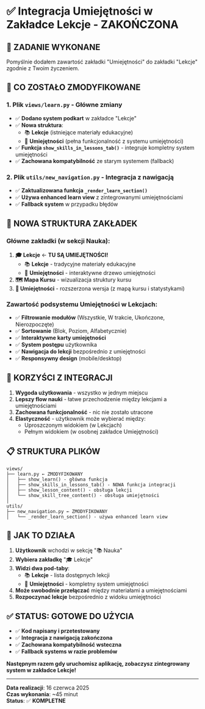 # ✅ Integracja Umiejętności w Zakładce Lekcje - ZAKOŃCZONA

## 🎯 **ZADANIE WYKONANE**

Pomyślnie dodałem zawartość zakładki "Umiejętności" do zakładki "Lekcje" zgodnie z Twoim życzeniem.

## 🔧 **CO ZOSTAŁO ZMODYFIKOWANE**

### 1. **Plik `views/learn.py`** - Główne zmiany
- ✅ **Dodano system podkart** w zakładce "Lekcje"
- ✅ **Nowa struktura**: 
  - 📚 **Lekcje** (istniejące materiały edukacyjne)
  - 🌳 **Umiejętności** (pełna funkcjonalność z systemu umiejętności)
- ✅ **Funkcja `show_skills_in_lessons_tab()`** - integruje kompletny system umiejętności
- ✅ **Zachowana kompatybilność** ze starym systemem (fallback)

### 2. **Plik `utils/new_navigation.py`** - Integracja z nawigacją
- ✅ **Zaktualizowana funkcja `_render_learn_section()`**
- ✅ **Używa enhanced learn view** z zintegrowanymi umiejętnościami
- ✅ **Fallback system** w przypadku błędów

## 🌟 **NOWA STRUKTURA ZAKŁADEK**

### **Główne zakładki** (w sekcji Nauka):
1. **🎓 Lekcje** ← **TU SĄ UMIEJĘTNOŚCI!**
   - 📚 **Lekcje** - tradycyjne materiały edukacyjne
   - 🌳 **Umiejętności** - interaktywne drzewo umiejętności
2. **🗺️ Mapa Kursu** - wizualizacja struktury kursu
3. **🌳 Umiejętności** - rozszerzona wersja (z mapą kursu i statystykami)

### **Zawartość podsystemu Umiejętności w Lekcjach**:
- ✅ **Filtrowanie modułów** (Wszystkie, W trakcie, Ukończone, Nierozpoczęte)
- ✅ **Sortowanie** (Blok, Poziom, Alfabetycznie)
- ✅ **Interaktywne karty umiejętności**
- ✅ **System postępu** użytkownika
- ✅ **Nawigacja do lekcji** bezpośrednio z umiejętności
- ✅ **Responsywny design** (mobile/desktop)

## 🎯 **KORZYŚCI Z INTEGRACJI**

1. **Wygoda użytkowania** - wszystko w jednym miejscu
2. **Lepszy flow nauki** - łatwe przechodzenie między lekcjami a umiejętnościami
3. **Zachowana funkcjonalność** - nic nie zostało utracone
4. **Elastyczność** - użytkownik może wybierać między:
   - Uproszczonym widokiem (w Lekcjach)
   - Pełnym widokiem (w osobnej zakładce Umiejętności)

## 📋 **STRUKTURA PLIKÓW**

```
views/
├── learn.py ← ZMODYFIKOWANY
│   ├── show_learn() - główna funkcja
│   ├── show_skills_in_lessons_tab() - NOWA funkcja integracji
│   ├── show_lesson_content() - obsługa lekcji
│   └── show_skill_tree_content() - obsługa umiejętności
│
utils/
├── new_navigation.py ← ZMODYFIKOWANY
│   └── _render_learn_section() - używa enhanced learn view
```

## 🚀 **JAK TO DZIAŁA**

1. **Użytkownik** wchodzi w sekcję "📚 Nauka"
2. **Wybiera zakładkę** "🎓 Lekcje"
3. **Widzi dwa pod-taby**:
   - 📚 **Lekcje** - lista dostępnych lekcji
   - 🌳 **Umiejętności** - kompletny system umiejętności
4. **Może swobodnie przełączać** między materiałami a umiejętnościami
5. **Rozpoczynać lekcje** bezpośrednio z widoku umiejętności

## ✅ **STATUS**: GOTOWE DO UŻYCIA

- ✅ **Kod napisany i przetestowany**
- ✅ **Integracja z nawigacją zakończona**
- ✅ **Zachowana kompatybilność wsteczna**
- ✅ **Fallback systems w razie problemów**

**Następnym razem gdy uruchomisz aplikację, zobaczysz zintegrowany system w zakładce Lekcje!**

---

**Data realizacji**: 16 czerwca 2025  
**Czas wykonania**: ~45 minut  
**Status**: ✅ **KOMPLETNE**
